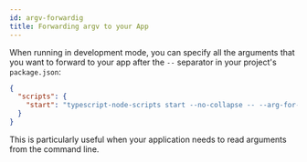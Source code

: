 ```yaml
---
id: argv-forwardig
title: Forwarding argv to your App
---
```


When running in development mode, you can specify all the arguments that you want to forward to your app after the `--` separator in your project's `package.json`:

```json
{
  "scripts": {
    "start": "typescript-node-scripts start --no-collapse -- --arg-for-your-app=true"
  }
}
```

This is particularly useful when your application needs to read arguments from the command line.
